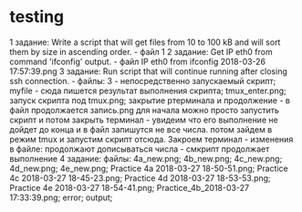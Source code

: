# testing
1 задание: Write a script that will get files from 10 to 100 kB and will sort them by size in ascending order. - файл 1
2 задание: Get IP eth0 from command 'ifconfig' output. - файл IP eth0 from ifconfig 2018-03-26 17:57:39.png
3 задание: Run script <name> that will continue running after closing ssh connection. - файлы: 3 - непосредственно запускаемый скрипт; myfile - сюда пишется результат выполнения скрипта;  	tmux_enter.png;  	запуск скрипта под tmux.png;  	закрытие ртерминала и продолжение - в файл продолжается запись.png
для начала можно просто запустить скрипт и потом закрыть терминал - увидеим что его выполнение не дойдет до конца и в файл запишутся не все числа.
потом зайдем в режим tmux и запустим скрипт отсюда. Закроем терминал - изменения в файле: продолжают дописываться числа - смкрипт продолжает выполнение
4 задание: файлы:  	4a_new.png; 	4b_new.png; 	4c_new.png; 	4d_new.png; 	4e_new.png;  	Practice 4a 2018-03-27 18-50-51.png; 	Practice 4c 2018-03-27 18-45-23.png; Practice 4d 2018-03-27 18-53-53.png; 	Practice 4e 2018-03-27 18-54-41.png; 	Practice_4b_2018-03-27 17:33:39.png;  	error;  output;
